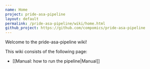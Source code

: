 ```yaml
---
name: Home
project: pride-asa-pipeline
layout: default
permalink: /pride-asa-pipeline/wiki/home.html
github_project: https://github.com/compomics/pride-asa-pipeline
---
```


Welcome to the pride-asa-pipeline wiki!



This wiki consists of the following page:

  * [[Manual: how to run the pipeline|Manual]]
